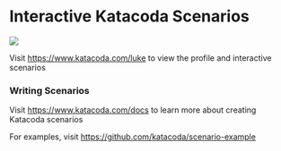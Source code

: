 # Interactive Katacoda Scenarios

[![](http://shields.katacoda.com/katacoda/luke/count.svg)](https://www.katacoda.com/luke "Get your profile on Katacoda.com")

Visit https://www.katacoda.com/luke to view the profile and interactive scenarios

### Writing Scenarios
Visit https://www.katacoda.com/docs to learn more about creating Katacoda scenarios

For examples, visit https://github.com/katacoda/scenario-example
